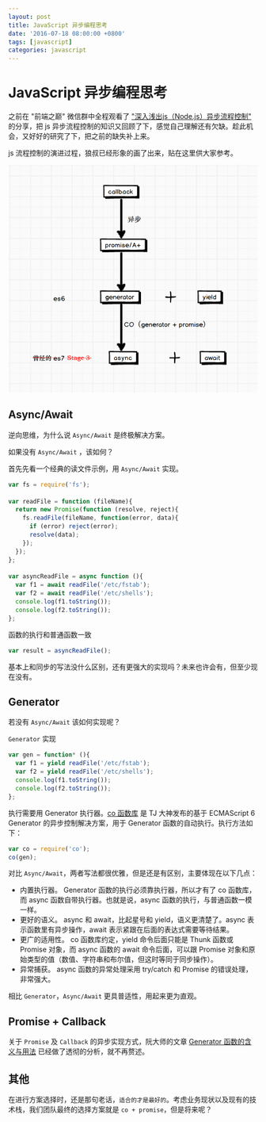 ```yaml
---
layout: post
title: JavaScript 异步编程思考
date: '2016-07-18 08:00:00 +0800'
tags: [javascript]
categories: javascript
---
```


# JavaScript 异步编程思考

之前在 "前端之巅" 微信群中全程观看了 ["深入浅出js（Node.js）异步流程控制"](https://github.com/i5ting/asynchronous-flow-control/blob/master/31.md) 的分享，把 js 异步流程控制的知识又回顾了下，感觉自己理解还有欠缺。趁此机会，又好好的研究了下，把之前的缺失补上来。

js 流程控制的演进过程，狼叔已经形象的画了出来，贴在这里供大家参考。

![fc_flowchart](../resources/fc.png)

## Async/Await

逆向思维，为什么说 `Async/Await` 是终极解决方案。

如果没有 `Async/Await` ，该如何？

首先先看一个经典的读文件示例，用 `Async/Await` 实现。

```javascript
var fs = require('fs');

var readFile = function (fileName){
  return new Promise(function (resolve, reject){
    fs.readFile(fileName, function(error, data){
      if (error) reject(error);
      resolve(data);
    });
  });
};

var asyncReadFile = async function (){
  var f1 = await readFile('/etc/fstab');
  var f2 = await readFile('/etc/shells');
  console.log(f1.toString());
  console.log(f2.toString());
};
```

函数的执行和普通函数一致

```javascript
var result = asyncReadFile();
```

基本上和同步的写法没什么区别，还有更强大的实现吗？未来也许会有，但至少现在没有。

## Generator

若没有 `Async/Await` 该如何实现呢？

`Generator` 实现

```javascript
var gen = function* (){
  var f1 = yield readFile('/etc/fstab');
  var f2 = yield readFile('/etc/shells');
  console.log(f1.toString());
  console.log(f2.toString());
};
```

执行需要用 Generator 执行器。[co 函数库](https://github.com/tj/co) 是 TJ 大神发布的基于 ECMAScript 6 Generator 的异步控制解决方案，用于 Generator 函数的自动执行。执行方法如下：

```javascript
var co = require('co');
co(gen);
```

对比 `Async/Await`，两者写法都很优雅，但是还是有区别，主要体现在以下几点：

- 内置执行器。 Generator 函数的执行必须靠执行器，所以才有了 co 函数库，而 async 函数自带执行器。也就是说，async 函数的执行，与普通函数一模一样。
- 更好的语义。 async 和 await，比起星号和 yield，语义更清楚了。async 表示函数里有异步操作，await 表示紧跟在后面的表达式需要等待结果。
- 更广的适用性。 co 函数库约定，yield 命令后面只能是 Thunk 函数或 Promise 对象，而 async 函数的 await 命令后面，可以跟 Promise 对象和原始类型的值（数值、字符串和布尔值，但这时等同于同步操作）。
- 异常捕获。 async 函数的异常处理采用 try/catch 和 Promise 的错误处理，非常强大。

相比 `Generator`，`Async/Await` 更具普适性，用起来更为直观。

## Promise + Callback

关于 `Promise` 及 `Callback` 的异步实现方式，阮大师的文章 [Generator 函数的含义与用法](http://www.ruanyifeng.com/blog/2015/04/generator.html) 已经做了透彻的分析，就不再赘述。

## 其他

在进行方案选择时，还是那句老话，`适合的才是最好的`。考虑业务现状以及现有的技术栈，我们团队最终的选择方案就是 `co + promise`，但是将来呢？
